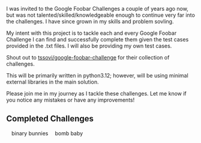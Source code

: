 I was invited to the Google Foobar Challenges a couple of years ago now, but was not talented/skilled/knowledgeable enough to continue very far into the challenges. I have since grown in my skills and problem sovling.

My intent with this project is to tackle each and every Google Foobar Challenge I can find and successfully complete them given the test cases provided in the .txt files. I will also be providing my own test cases.

Shout out to [tssovi/google-foobar-challenge](https://github.com/tssovi/google-foobar-challenge) for their collection of challenges.

This will be primarily written in python3.12; however, will be using minimal external libraries in the main solution.

Please join me in my journey as I tackle these challenges. Let me know if you notice any mistakes or have any improvements!



## Completed Challenges
&emsp;binary bunnies
&emsp;bomb baby

